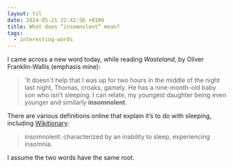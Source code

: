 ```yaml
---
layout: til
date: 2024-05-21 22:42:56 +0100
title: What does “insomnolent” mean?
tags:
  - interesting-words
---
```

I came across a new word today, while reading *Wasteland*, by Oliver Franklin-Wallis (emphasis mine):

> 'It doesn't help that I was up for two hours in the middle of the night last night, Thomas, croaks, gamely. He has a nine-month-old baby son who isn't sleeping. I can relate, my youngest daughter being even younger and similarly **insomnolent**.

There are various definitions online that explain it’s to do with sleeping, including [Wikitionary](https://en.wiktionary.org/wiki/insomnolent):

> insomnolent: characterized by an inability to sleep, experiencing insomnia.

I assume the two words have the same root.
